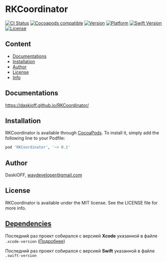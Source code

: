 # RKCoordinator

[![CI Status](https://img.shields.io/travis/DaskiOFF/RKCoordinator.svg?style=flat)](https://travis-ci.org/DaskiOFF/RKCoordinator)
[![Cocoapods compatible](https://img.shields.io/badge/Cocoapods-compatible-4BC51D.svg?style=flat)](https://cocoapods.org/)
[![Version](https://img.shields.io/cocoapods/v/RKCoordinator.svg?style=flat)](https://cocoapods.org/pods/RKCoordinator)
[![Platform](https://img.shields.io/cocoapods/p/RKCoordinator.svg?style=flat)](https://cocoapods.org/pods/RKCoordinator)
[![Swift Version](https://img.shields.io/badge/Swift-4.0–4.2-brightgreen.svg?style=flat)](https://developer.apple.com/swift)
[![License](https://img.shields.io/cocoapods/l/RKCoordinator.svg?style=flat)](https://cocoapods.org/pods/RKCoordinator)

## Content
- [Documentations](#documentations)
- [Installation](#installation)
- [Author](#author)
- [License](#license)
- [Info](#dependencies)

## Documentations

https://daskioff.github.io/RKCoordinator/

## Installation

RKCoordinator is available through [CocoaPods](https://cocoapods.org). To install
it, simply add the following line to your Podfile:

```ruby
pod 'RKCoordinator', '~> 0.1'
```

## Author

DaskiOFF, waydeveloper@gmail.com

## License

RKCoordinator is available under the MIT license. See the LICENSE file for more info.

## [Dependencies](https://ios-factor.com/dependencies)
Последний раз проект собирался с версией **Xcode** указанной в файле ```.xcode-version``` ([Подробнее](https://github.com/fastlane/ci/blob/master/docs/xcode-version.md))

Последний раз проект собирался с версией **Swift** указанной в файле ```.swift-version```
